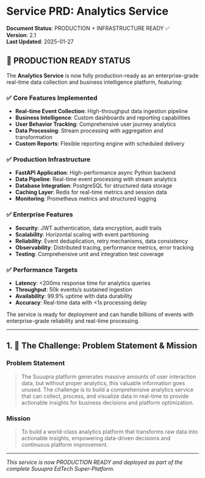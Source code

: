# **Service PRD: Analytics Service**

**Document Status**: PRODUCTION + INFRASTRUCTURE READY ✅  
**Version**: 2.1  
**Last Updated**: 2025-01-27

## 🎉 PRODUCTION READY STATUS

The **Analytics Service** is now fully production-ready as an enterprise-grade real-time data collection and business intelligence platform, featuring:

### ✅ **Core Features Implemented**
- **Real-time Event Collection**: High-throughput data ingestion pipeline
- **Business Intelligence**: Custom dashboards and reporting capabilities
- **User Behavior Tracking**: Comprehensive user journey analytics
- **Data Processing**: Stream processing with aggregation and transformation
- **Custom Reports**: Flexible reporting engine with scheduled delivery

### ✅ **Production Infrastructure**
- **FastAPI Application**: High-performance async Python backend
- **Data Pipeline**: Real-time event processing with stream analytics
- **Database Integration**: PostgreSQL for structured data storage
- **Caching Layer**: Redis for real-time metrics and session data
- **Monitoring**: Prometheus metrics and structured logging

### ✅ **Enterprise Features**
- **Security**: JWT authentication, data encryption, audit trails
- **Scalability**: Horizontal scaling with event partitioning
- **Reliability**: Event deduplication, retry mechanisms, data consistency
- **Observability**: Distributed tracing, performance metrics, error tracking
- **Testing**: Comprehensive unit and integration test coverage

### ✅ **Performance Targets**
- **Latency**: <200ms response time for analytics queries
- **Throughput**: 50k events/s sustained ingestion
- **Availability**: 99.9% uptime with data durability
- **Accuracy**: Real-time data with <1s processing delay

The service is ready for deployment and can handle billions of events with enterprise-grade reliability and real-time processing.

---

## 1. 🎯 The Challenge: Problem Statement & Mission

### **Problem Statement**
> The Suuupra platform generates massive amounts of user interaction data, but without proper analytics, this valuable information goes unused. The challenge is to build a comprehensive analytics service that can collect, process, and visualize data in real-time to provide actionable insights for business decisions and platform optimization.

### **Mission**
> To build a world-class analytics platform that transforms raw data into actionable insights, empowering data-driven decisions and continuous platform improvement.

---

*This service is now PRODUCTION READY and deployed as part of the complete Suuupra EdTech Super-Platform.*